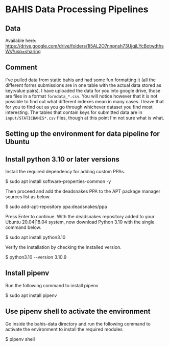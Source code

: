 # BAHIS Data Processing Pipelines

## Data
Available here: https://drive.google.com/drive/folders/1l5AL2O7nnpnsh73UjqjLYcBotwdthsWs?usp=sharing

## Comment
I've pulled data from static bahis and had some fun formatting it (all the different forms submissions are in one table with the actual data stored as key:value pairs). I have uploaded the data for you into google drive, those are files in a format `formdata_*.csv`.
You will notice however that it is not possible to find out what different indexes mean in many cases. I leave that for you to find out as you go through whichever dataset you find most interesting. The tables that contain keys for submitted data are in `input/STATICBAHIS*.csv` files, though at this point I'm not sure what is what.

##  Setting up the environment for data pipeline for Ubuntu

##  Install python 3.10 or later versions
Install the required dependency for adding custom PPAs.

$  sudo apt install software-properties-common -y

Then proceed and add the deadsnakes PPA to the APT package manager sources list as below.

$  sudo add-apt-repository ppa:deadsnakes/ppa

Press Enter to continue.
With the deadsnakes repository added to your Ubuntu 20.04|18.04 system, now download Python 3.10 with the single command below.

$  sudo apt install python3.10

Verify the installation by checking the installed version.

$ python3.10 --version
3.10.9

##  Install pipenv
Run the following command to install pipenv

$  sudo apt install pipenv


##  Use pipenv shell to activate the environment
Go inside the bahis-data directory and run the following command to activate the environment to install the required modules

$  pipenv shell


